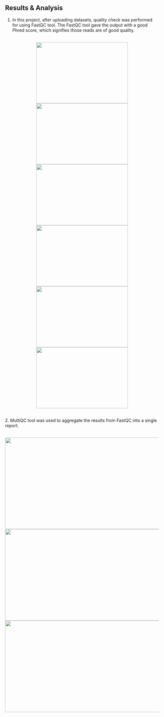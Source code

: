 ## Results & Analysis
1. In this project, after uploading datasets, quality check was performed for using FastQC tool. The FastQC tool gave the output with a good Phred score, which signifies those reads are of good quality. 
<p align="center">
<br>
<img src="https://user-images.githubusercontent.com/88246395/130108265-eef93927-6cc3-4f58-8dff-b9831c5f984f.JPG" width="300" height="200"> <img src="https://user-images.githubusercontent.com/88246395/130127346-c49aec0f-3c11-4ced-b118-3d58a1f5b404.JPG" width="300" height="200"> <img src="https://user-images.githubusercontent.com/88246395/130127639-9f4dd1d7-4c7b-4735-9789-b39ddf5ed309.JPG" width="300" height="200">
<img src="https://user-images.githubusercontent.com/88246395/130127772-78098874-9e78-4ebf-98d3-71536e146d8e.JPG" width="300" height="200"> <img src="https://user-images.githubusercontent.com/88246395/130128355-e6fadbf6-9681-4bdc-bb55-54a260d3eeb1.JPG" width="300" height="200">  <img src="https://user-images.githubusercontent.com/88246395/130128364-72bb730a-4b8a-488f-a053-aa90be8d6681.JPG" width="300" height="200">
<br>
	<br>
	</p>
2. MultiQC tool was used to aggregate the results from FastQC into a single report.
<p align="center">
<br>
<img src="https://user-images.githubusercontent.com/88246395/130129607-b3b1f5a9-ad37-45a9-82e5-383aaa777f9f.JPG" width="700" height="300">
<img src="https://user-images.githubusercontent.com/88246395/130129610-5fd62865-7ef9-4433-8708-81f6e8d9d2dc.JPG" width="700" height="300">
<img src="https://user-images.githubusercontent.com/88246395/130129612-8c1f6219-0807-4033-8a42-e013c6f67a3e.JPG" width="700" height="300">
<br>
	<br>
	</p>
